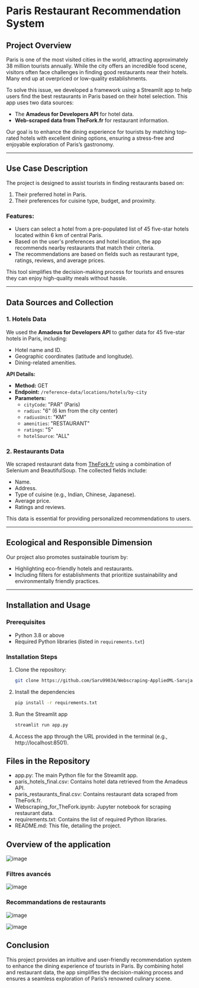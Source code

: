 # Paris Restaurant Recommendation System

## Project Overview
Paris is one of the most visited cities in the world, attracting approximately 38 million tourists annually. While the city offers an incredible food scene, visitors often face challenges in finding good restaurants near their hotels. Many end up at overpriced or low-quality establishments.

To solve this issue, we developed a framework using a Streamlit app to help users find the best restaurants in Paris based on their hotel selection. This app uses two data sources:
- The **Amadeus for Developers API** for hotel data.
- **Web-scraped data from TheFork.fr** for restaurant information.

Our goal is to enhance the dining experience for tourists by matching top-rated hotels with excellent dining options, ensuring a stress-free and enjoyable exploration of Paris’s gastronomy.

---

## Use Case Description
The project is designed to assist tourists in finding restaurants based on:
1. Their preferred hotel in Paris.
2. Their preferences for cuisine type, budget, and proximity.

### Features:
- Users can select a hotel from a pre-populated list of 45 five-star hotels located within 6 km of central Paris.
- Based on the user's preferences and hotel location, the app recommends nearby restaurants that match their criteria.
- The recommendations are based on fields such as restaurant type, ratings, reviews, and average prices.

This tool simplifies the decision-making process for tourists and ensures they can enjoy high-quality meals without hassle.

---

## Data Sources and Collection
### 1. **Hotels Data**
We used the **Amadeus for Developers API** to gather data for 45 five-star hotels in Paris, including:
- Hotel name and ID.
- Geographic coordinates (latitude and longitude).
- Dining-related amenities.

**API Details:**
- **Method:** GET  
- **Endpoint:** `/reference-data/locations/hotels/by-city`  
- **Parameters:**  
  - `cityCode`: "PAR" (Paris)  
  - `radius`: "6" (6 km from the city center)  
  - `radiusUnit`: "KM"  
  - `amenities`: "RESTAURANT"  
  - `ratings`: "5"  
  - `hotelSource`: "ALL"  

### 2. **Restaurants Data**
We scraped restaurant data from [TheFork.fr](https://www.thefork.fr/restaurants/parisc415144) using a combination of Selenium and BeautifulSoup. The collected fields include:
- Name.
- Address.
- Type of cuisine (e.g., Indian, Chinese, Japanese).
- Average price.
- Ratings and reviews.

This data is essential for providing personalized recommendations to users.

---

## Ecological and Responsible Dimension
Our project also promotes sustainable tourism by:
- Highlighting eco-friendly hotels and restaurants.
- Including filters for establishments that prioritize sustainability and environmentally friendly practices.

---

## Installation and Usage

### Prerequisites
- Python 3.8 or above
- Required Python libraries (listed in `requirements.txt`)

### Installation Steps
1. Clone the repository:
   ```bash
   git clone https://github.com/Saru99034/Webscraping-AppliedML-Sarujan_DENSON-Yahya_EL_OUDOUNI-Mohamed_Houssem_REZGUI_DIA2.git
   ```
   
2. Install the dependencies
   ```bash
   pip install -r requirements.txt
   ```

3. Run the Streamlit app
   ```bash
   streamlit run app.py
   ```
4. Access the app through the URL provided in the terminal (e.g., http://localhost:8501).
   

## Files in the Repository

* app.py: The main Python file for the Streamlit app.
* paris_hotels_final.csv: Contains hotel data retrieved from the Amadeus API.
* paris_restaurants_final.csv: Contains restaurant data scraped from TheFork.fr.
* Webscraping_for_TheFork.ipynb: Jupyter notebook for scraping restaurant data.
* requirements.txt: Contains the list of required Python libraries.
* README.md: This file, detailing the project.


## Overview of the application

![image](https://github.com/user-attachments/assets/4cfa3265-6d94-4166-b2e9-c6aaf8cef619)

### Filtres avancés
![image](https://github.com/user-attachments/assets/7de17192-2d77-481f-9d32-2a93d40380f3)

### Recommandations de restaurants

![image](https://github.com/user-attachments/assets/c26d3a74-8999-417c-b8c9-e2ffbba8cc78)


![image](https://github.com/user-attachments/assets/298b3a06-9ace-43bc-8885-7976fe8b7478)  


## Conclusion


This project provides an intuitive and user-friendly recommendation system to enhance the dining experience of tourists in Paris. By combining hotel and restaurant data, the app simplifies the decision-making process and ensures a seamless exploration of Paris’s renowned culinary scene.
   

